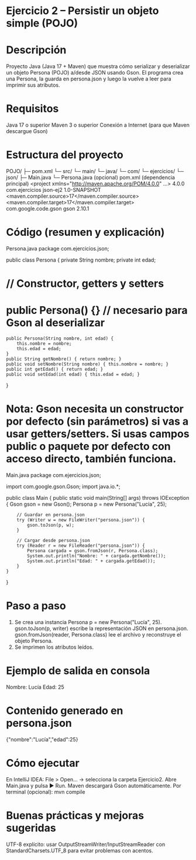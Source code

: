 #   Ejercicio 2 – Persistir un objeto simple (POJO)
#  Descripción
Proyecto Java (Java 17 + Maven) que muestra cómo serializar y deserializar un objeto Persona (POJO) a/desde JSON usando Gson. El programa crea una Persona, la guarda en persona.json y luego la vuelve a leer para imprimir sus atributos.

#   Requisitos
Java 17 o superior
Maven 3 o superior
Conexión a Internet (para que Maven descargue Gson)


#  Estructura del proyecto
POJO/
 ├─ pom.xml
 └─ src/
     └─ main/
         └─ java/
             └─ com/
                 └─ ejercicios/
                     └─ json/
                         ├─ Main.java
                         └─ Persona.java   (opcional)
pom.xml (dependencia principal)
<project xmlns="http://maven.apache.org/POM/4.0.0" ...>
  <modelVersion>4.0.0</modelVersion>
  <groupId>com.ejercicios</groupId>
  <artifactId>json-ej2</artifactId>
  <version>1.0-SNAPSHOT</version>
  <properties>
    <maven.compiler.source>17</maven.compiler.source>
    <maven.compiler.target>17</maven.compiler.target>
  </properties>
  <dependencies>
    <dependency>
      <groupId>com.google.code.gson</groupId>
      <artifactId>gson</artifactId>
      <version>2.10.1</version>
    </dependency>
  </dependencies>
</project>

#  Código (resumen y explicación)

Persona.java
package com.ejercicios.json;

public class Persona {
    private String nombre;
    private int edad;

   #  // Constructor, getters y setters
   # public Persona() {} // necesario para Gson al deserializar
    public Persona(String nombre, int edad) {
        this.nombre = nombre;
        this.edad = edad;
    }
    public String getNombre() { return nombre; }
    public void setNombre(String nombre) { this.nombre = nombre; }
    public int getEdad() { return edad; }
    public void setEdad(int edad) { this.edad = edad; }
}
#  Nota: Gson necesita un constructor por defecto (sin parámetros) si vas a usar getters/setters. Si usas campos public o paquete por defecto con acceso directo, también funciona.
Main.java
package com.ejercicios.json;

import com.google.gson.Gson;
import java.io.*;

public class Main {
    public static void main(String[] args) throws IOException {
        Gson gson = new Gson();
        Persona p = new Persona("Lucía", 25);

        // Guardar en persona.json
        try (Writer w = new FileWriter("persona.json")) {
            gson.toJson(p, w);
        }

        // Cargar desde persona.json
        try (Reader r = new FileReader("persona.json")) {
            Persona cargada = gson.fromJson(r, Persona.class);
            System.out.println("Nombre: " + cargada.getNombre());
            System.out.println("Edad: " + cargada.getEdad());
        }
    }
}
#  Paso a paso
1.  Se crea una instancia Persona p = new Persona("Lucía", 25).
gson.toJson(p, writer) escribe la representación JSON en persona.json.
gson.fromJson(reader, Persona.class) lee el archivo y reconstruye el objeto Persona.
2.  Se imprimen los atributos leídos.

#   Ejemplo de salida en consola

Nombre: Lucía
Edad: 25

#   Contenido generado en persona.json
{"nombre":"Lucía","edad":25}


#  Cómo ejecutar
En IntelliJ IDEA: File > Open… → selecciona la carpeta Ejercicio2. Abre Main.java y pulsa ▶️ Run. Maven descargará Gson automáticamente.
Por terminal (opcional):
mvn compile

#  Buenas prácticas y mejoras sugeridas
UTF-8 explícito: usar OutputStreamWriter/InputStreamReader con StandardCharsets.UTF_8 para evitar problemas con acentos.
